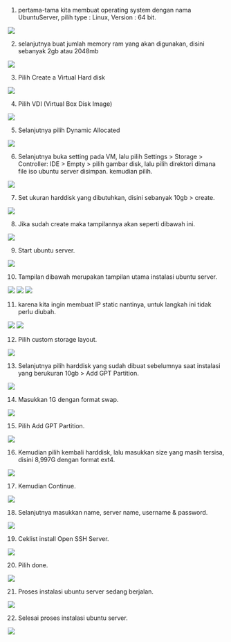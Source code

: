 1. pertama-tama kita membuat operating system dengan nama UbuntuServer, pilih type : Linux, Version : 64 bit.

<img src="/week1/assets/1.png">

2. selanjutnya buat jumlah memory ram yang akan digunakan, disini sebanyak 2gb atau 2048mb

<img src="/week1/assets/2.png">

3. Pilih Create a Virtual Hard disk

<img src="/week1/assets/3.png">

4. Pilih VDI (Virtual Box Disk Image)

<img src="/week1/assets/4.png">

5. Selanjutnya pilih Dynamic Allocated

<img src="/week1/assets/5.png">

6. Selanjutnya buka setting pada VM, lalu pilih Settings > Storage > Controller: IDE > Empty > pilih gambar disk, lalu pilih direktori dimana file iso ubuntu server disimpan.
kemudian pilih.

<img src="/week1/assets/6.png">

7. Set ukuran harddisk yang dibutuhkan, disini sebanyak 10gb > create.

<img src="/week1/assets/7.png">

8. Jika sudah create maka tampilannya akan seperti dibawah ini.

<img src="/week1/assets/8.png">

9. Start ubuntu server.

<img src="/week1/assets/9.png">

10. Tampilan dibawah merupakan tampilan utama instalasi ubuntu server.

<img src="/week1/assets/10.png">

<img src="/week1/assets/11.png">

<img src="/week1/assets/12.png">

11. karena kita ingin membuat IP static nantinya, untuk langkah ini tidak perlu diubah.

<img src="/week1/assets/13.png">

<img src="/week1/assets/14.png">

12. Pilih custom storage layout.

<img src="/week1/assets/15.png">

13. Selanjutnya pilih harddisk yang sudah dibuat sebelumnya saat instalasi yang berukuran 10gb > Add GPT Partition.

<img src="/week1/assets/16.png">

14. Masukkan 1G dengan format swap.

<img src="/week1/assets/17.png">

15. Pilih Add GPT Partition.

<img src="/week1/assets/18.png">

16. Kemudian pilih kembali harddisk, lalu masukkan size yang masih tersisa, disini 8,997G dengan format ext4.

<img src="/week1/assets/19.png">

17. Kemudian Continue.

<img src="/week1/assets/20.png">

18. Selanjutnya masukkan name, server name, username & password.

<img src="/week1/assets/21.png">

19. Ceklist install Open SSH Server.

<img src="/week1/assets/22.png">

20. Pilih done.

<img src="/week1/assets/23.png">

21. Proses instalasi ubuntu server sedang berjalan.

<img src="/week1/assets/24.png">

22. Selesai proses instalasi ubuntu server.

<img src="/week1/assets/25.png">
